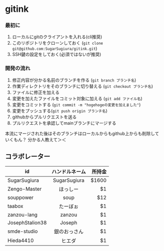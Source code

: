 # gitink

### 最初に

1. ローカルにgitのクライアントを入れる(cli推奨)
2. このリポジトリをクローンしておく (```git clone git@github.com:SugarSugiura/gitink.git```)
3. SSH鍵の設定をしておく(必須ではないが推奨)


### 開発の流れ

1. 修正内容が分かる名前のブランチを作る (```git branch ブランチ名```)
2. 作業ディレクトリをそのブランチに切り替える (```git checkout ブランチ名```)
3. ファイルに修正を加える
4. 変更を加えたファイルをコミット対象に加える (```git add ファイル名```)
5. 変更をコミットする (```git commit -m "hogehogeの変更を加えました"```)
6. 変更をプッシュする(```git push origin ブランチ名```)
7. githubからプルリクエストを送る
8. プルリクエストを承認してmainブランチにマージする

本流にマージされた後はそのブランチはローカルからもgithub上からも削除していくもん？
分かる人教えて＞＜


## コラボレーター

| id             | ハンドルネーム| 所持金|
| -------------  |:-------------:| -----:|
| SugarSugiura   | SugarSugiura  | $1600 |
| Zengo-Master   | ほっしー      |    $1 |
| souppower      | soup          |   $12 |
| taabox         | たーぼぉ      |    $1 |
| zanzou-lang    | zanzou        |    $1 |
| JosephStalion38| Joseph        |    $1 |
| smde-studio    | 銀のおっさん  |    $1 |
| Hieda4410      | ヒエダ        |    $1 |

